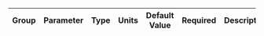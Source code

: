 | Group |       Parameter        |  Type  | Units | Default Value | Required |           Description            |               Notes               |
|:-----:|:----------------------:|:------:|:-----:|:-------------:|:--------:|:--------------------------------:|:---------------------------------:|
